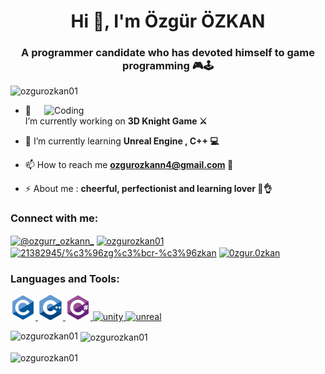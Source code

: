 
<h1 align="center">Hi 👋, I'm Özgür ÖZKAN</h1>
<h3 align="center">A programmer candidate who has devoted himself to game programming 🎮🕹️</h3>

<p align="left"> <img src="https://komarev.com/ghpvc/?username=ozgurozkan01&label=Profile%20views&color=0e75b6&style=flat" alt="ozgurozkan01" /> </p>

<img align="right" alt="Coding" width="450" src="https://media3.giphy.com/media/v1.Y2lkPTc5MGI3NjExdzN4MTB6MHRrd3hramhnc3kzNGxiczN3b2p4bTZkc2ZrbXh6MjkwZyZlcD12MV9pbnRlcm5hbF9naWZfYnlfaWQmY3Q9Zw/RbDKaczqWovIugyJmW/giphy.gif">

- 🔭 I’m currently working on **3D Knight Game ⚔️**

- 🌱 I’m currently learning **Unreal Engine , C++ 💻**

- 📫 How to reach me **ozgurozkann4@gmail.com 📩** 

- ⚡ About me : **cheerful, perfectionist and learning lover 💯👌**

<h3 align="left">Connect with me:</h3>
<p align="left">
<a href="https://twitter.com/@ozgurr_ozkann_" target="blank"><img align="center" src="https://raw.githubusercontent.com/rahuldkjain/github-profile-readme-generator/master/src/images/icons/Social/twitter.svg" alt="@ozgurr_ozkann_" height="30" width="40" /></a>
<a href="https://linkedin.com/in/ozgurozkan01" target="blank"><img align="center" src="https://raw.githubusercontent.com/rahuldkjain/github-profile-readme-generator/master/src/images/icons/Social/linked-in-alt.svg" alt="ozgurozkan01" height="30" width="40" /></a>
<a href="https://stackoverflow.com/users/21382945/%c3%96zg%c3%bcr-%c3%96zkan" target="blank"><img align="center" src="https://raw.githubusercontent.com/rahuldkjain/github-profile-readme-generator/master/src/images/icons/Social/stack-overflow.svg" alt="21382945/%c3%96zg%c3%bcr-%c3%96zkan" height="30" width="40" /></a>
<a href="https://instagram.com/0zgur.0zkan" target="blank"><img align="center" src="https://raw.githubusercontent.com/rahuldkjain/github-profile-readme-generator/master/src/images/icons/Social/instagram.svg" alt="0zgur.0zkan" height="30" width="40" /></a>
</p>

<h3 align="left">Languages and Tools:</h3>
<p align="left"> <a href="https://www.cprogramming.com/" target="_blank" rel="noreferrer"> <img src="https://raw.githubusercontent.com/devicons/devicon/master/icons/c/c-original.svg" alt="c" width="40" height="40"/> </a> <a href="https://www.w3schools.com/cpp/" target="_blank" rel="noreferrer"> <img src="https://raw.githubusercontent.com/devicons/devicon/master/icons/cplusplus/cplusplus-original.svg" alt="cplusplus" width="40" height="40"/> </a> <a href="https://www.w3schools.com/cs/" target="_blank" rel="noreferrer"> <img src="https://raw.githubusercontent.com/devicons/devicon/master/icons/csharp/csharp-original.svg" alt="csharp" width="40" height="40"/> </a> <a href="https://unity.com/" target="_blank" rel="noreferrer"> <img src="https://www.vectorlogo.zone/logos/unity3d/unity3d-icon.svg" alt="unity" width="40" height="40"/> </a> <a href="https://unrealengine.com/" target="_blank" rel="noreferrer"> <img src="https://raw.githubusercontent.com/kenangundogan/fontisto/036b7eca71aab1bef8e6a0518f7329f13ed62f6b/icons/svg/brand/unreal-engine.svg" alt="unreal" width="40" height="40"/> </a> </p>

<p><img align="left" src="https://github-readme-stats.vercel.app/api/top-langs?username=ozgurozkan01&show_icons=true&locale=en&layout=compact" alt="ozgurozkan01" /></p>

<p>&nbsp;<img align="center" src="https://github-readme-stats.vercel.app/api?username=ozgurozkan01&show_icons=true&locale=en" alt="ozgurozkan01" /></p>

<p><img align="center" src="https://github-readme-streak-stats.herokuapp.com/?user=ozgurozkan01&" alt="ozgurozkan01" /></p>

